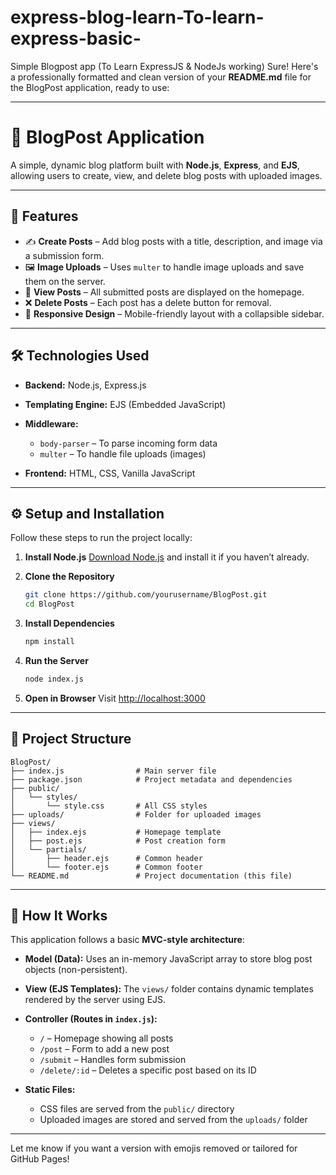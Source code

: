 # express-blog-learn-To-learn-express-basic-
Simple Blogpost app (To Learn ExpressJS &amp; NodeJs working)
Sure! Here's a professionally formatted and clean version of your **README.md** file for the BlogPost application, ready to use:

---

# 📝 BlogPost Application

A simple, dynamic blog platform built with **Node.js**, **Express**, and **EJS**, allowing users to create, view, and delete blog posts with uploaded images.

---

## 🚀 Features

* ✍️ **Create Posts** – Add blog posts with a title, description, and image via a submission form.
* 🖼️ **Image Uploads** – Uses `multer` to handle image uploads and save them on the server.
* 📃 **View Posts** – All submitted posts are displayed on the homepage.
* ❌ **Delete Posts** – Each post has a delete button for removal.
* 📱 **Responsive Design** – Mobile-friendly layout with a collapsible sidebar.

---

## 🛠️ Technologies Used

* **Backend:** Node.js, Express.js
* **Templating Engine:** EJS (Embedded JavaScript)
* **Middleware:**

  * `body-parser` – To parse incoming form data
  * `multer` – To handle file uploads (images)
* **Frontend:** HTML, CSS, Vanilla JavaScript

---

## ⚙️ Setup and Installation

Follow these steps to run the project locally:

1. **Install Node.js**
   [Download Node.js](https://nodejs.org/) and install it if you haven’t already.

2. **Clone the Repository**

   ```bash
   git clone https://github.com/yourusername/BlogPost.git
   cd BlogPost
   ```

3. **Install Dependencies**

   ```bash
   npm install
   ```

4. **Run the Server**

   ```bash
   node index.js
   ```

5. **Open in Browser**
   Visit [http://localhost:3000](http://localhost:3000)

---

## 📁 Project Structure

```
BlogPost/
├── index.js                # Main server file
├── package.json            # Project metadata and dependencies
├── public/
│   └── styles/
│       └── style.css       # All CSS styles
├── uploads/                # Folder for uploaded images
├── views/
│   ├── index.ejs           # Homepage template
│   ├── post.ejs            # Post creation form
│   └── partials/
│       ├── header.ejs      # Common header
│       └── footer.ejs      # Common footer
└── README.md               # Project documentation (this file)
```

---

## 🧠 How It Works

This application follows a basic **MVC-style architecture**:

* **Model (Data):**
  Uses an in-memory JavaScript array to store blog post objects (non-persistent).

* **View (EJS Templates):**
  The `views/` folder contains dynamic templates rendered by the server using EJS.

* **Controller (Routes in `index.js`):**

  * `/` – Homepage showing all posts
  * `/post` – Form to add a new post
  * `/submit` – Handles form submission
  * `/delete/:id` – Deletes a specific post based on its ID

* **Static Files:**

  * CSS files are served from the `public/` directory
  * Uploaded images are stored and served from the `uploads/` folder

---



Let me know if you want a version with emojis removed or tailored for GitHub Pages!
